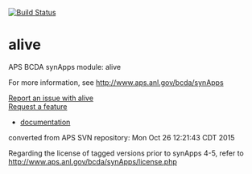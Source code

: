 [![Build Status](https://travis-ci.org/keenanlang/calc.svg?branch=master)](https://travis-ci.org/keenanlang/calc)

# alive
APS BCDA synApps module: alive

For more information, see
   http://www.aps.anl.gov/bcda/synApps

[Report an issue with alive](https://github.com/epics-modules/alive/issues/new?title=%20ISSUE%20NAME%20HERE&body=**Describe%20the%20issue**%0A%0A**Steps%20to%20reproduce**%0A1.%20Step%20one%0A2.%20Step%20two%0A3.%20Step%20three%0A%0A**Expected%20behaivour**%0A%0A**Actual%20behaviour**%0A%0A**Build%20Environment**%0AArchitecture:%0AEpics%20Base%20Version:%0ADependent%20Module%20Versions:&labels=bug)  
[Request a feature](https://github.com/epics-modules/alive/issues/new?title=%20FEATURE%20SHORT%20DESCRIPTION&body=**Feature%20Long%20Description**%0A%0A**Why%20should%20this%20be%20added?**%0A&labels=enhancement)

* [documentation](https://github.com/epics-modules/alive/blob/master/documentation/README.md)


converted from APS SVN repository: Mon Oct 26 12:21:43 CDT 2015

Regarding the license of tagged versions prior to synApps 4-5,
refer to http://www.aps.anl.gov/bcda/synApps/license.php

